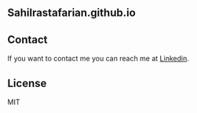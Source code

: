 ## Sahilrastafarian.github.io

## Contact

If you want to contact me you can reach me at [Linkedin](https://www.linkedin.com/in/sahilrastafarian).

## License

MIT
